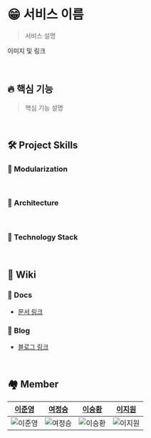 # 😁 서비스 이름
> 서비스 설명

이미지 및 링크

<br />

## 🔥 핵심 기능
> 핵심 기능 설명

<br />

## 🛠️ Project Skills

### 🔨 Modularization

<br />

### 🔨 Architecture

<br />

### 🔨 Technology Stack

<br />

## 🥝 Wiki

### 📑 Docs
- [문서 링크]()

### 👻 Blog
- [블로그 링크]()

<br />

## 🏘️ Member
|[이준영](https://github.com/junlight94)|[여정승](https://github.com/jungseungyeo)|[이승환](https://github.com/lsh424)|[이지원](https://github.com/JIWON1923)|
|------|---|---|---|
|![이준영](https://avatars.githubusercontent.com/u/52552781?v=4)|![여정승](https://avatars.githubusercontent.com/u/32052386?v=4?size=50)|![이승환](https://avatars.githubusercontent.com/u/31477658?v=4)|![이지원](https://avatars.githubusercontent.com/u/68676844?v=4)|
